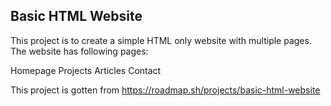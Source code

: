 ## Basic HTML Website
This project is to create a simple HTML only website with multiple pages. The website has following pages:

Homepage
Projects
Articles
Contact

This project is gotten from https://roadmap.sh/projects/basic-html-website
